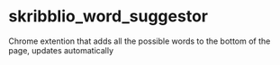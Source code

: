 # skribblio_word_suggestor

Chrome extention that adds all the possible words to the bottom of the page, updates automatically
